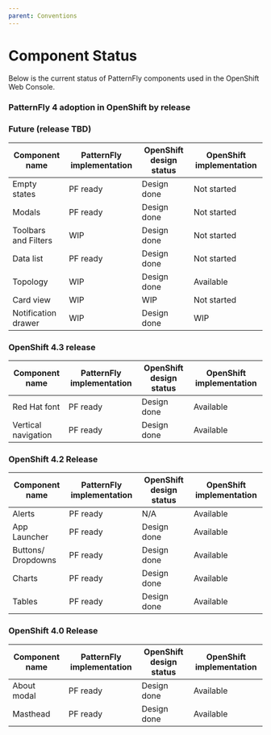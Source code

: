 ```yaml
---
parent: Conventions
---
```


# Component Status

Below is the current status of PatternFly components used in the OpenShift Web Console.

### PatternFly 4 adoption in OpenShift by release

### Future (release TBD)

| Component name            | PatternFly implementation  | OpenShift design status     | OpenShift implementation     |
| ------------------------- | ------------------ |------------------ | ---|
| Empty states	|PF ready |	Design done| 	Not started
|Modals|	PF ready |	Design done |	Not started
|Toolbars and Filters	|WIP 	|Design done |	Not started
|Data list |	PF ready 	| Design done |	Not started
| Topology | WIP | Design done | 	Available
| Card view |  WIP |  WIP |Not started
| Notification drawer | WIP | Design done | WIP

### OpenShift 4.3 release
| Component name            | PatternFly implementation  | OpenShift design status     | OpenShift implementation     |
| ------------------------- | ------------------ |------------------ | ---|
|Red Hat font	|PF ready |	Design done |	Available|
|Vertical navigation	|PF ready |	Design done |	Available |

### OpenShift 4.2 Release
| Component name            | PatternFly implementation  | OpenShift design status     | OpenShift implementation     |
| ------------------------- | ------------------ |------------------ | ---|
|Alerts |	PF ready |	N/A	| Available |
| App Launcher	| PF ready | 	Design done 	| Available|
|Buttons/ Dropdowns	|PF ready 	|Design done |	Available |
|Charts |	PF ready |	Design done |	Available|
|Tables	|PF ready |	Design done 	|Available|

### OpenShift 4.0 Release
| Component name            | PatternFly implementation  | OpenShift design status     | OpenShift implementation     |
| ------------------------- | ------------------ |------------------ | ---|
|About modal	 | PF ready 	| Design done |Available |
|Masthead	|PF ready |	Design done 	|Available
